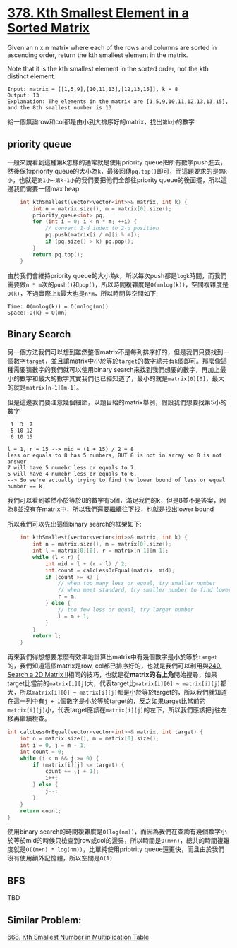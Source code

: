 # [378. Kth Smallest Element in a Sorted Matrix](https://leetcode.com/problems/kth-smallest-element-in-a-sorted-matrix/)

Given an n x n matrix where each of the rows and columns are sorted in ascending order, return the kth smallest element in the matrix.

Note that it is the kth smallest element in the sorted order, not the kth distinct element.

```
Input: matrix = [[1,5,9],[10,11,13],[12,13,15]], k = 8
Output: 13
Explanation: The elements in the matrix are [1,5,9,10,11,12,13,13,15], and the 8th smallest number is 13
```

給一個無論row和col都是由小到大排序好的matrix，找出`第k小`的數字

## priority queue
一般來說看到這種第k怎樣的通常就是使用priority queue把所有數字push進去，然後保持priority queue的大小為`k`，最後回傳`pq.top()`即可，而這題要求的是`第k小`，也就是`第1小`~`第k-1小`的我們要把他們全部往priority queue的後面擺，所以這邊我們需要一個max heap

```cpp
    int kthSmallest(vector<vector<int>>& matrix, int k) {
        int n = matrix.size(), m = matrix[0].size();
        priority_queue<int> pq;
        for (int i = 0; i < n * m; ++i) {
            // convert 1-d index to 2-d position
            pq.push(matrix[i / m][i % m]);
            if (pq.size() > k) pq.pop();
        }
        return pq.top();
    }
```

由於我們會維持priority queue的大小為`k`，所以每次push都是`logk`時間，而我們需要做`n * m`次的`push()`和`pop()`，所以時間複雜度是`O(mnlog(k))`，空間複雜度是`O(k)`，不過實際上`k`最大也是`n*m`，所以時間與空間如下:
```
Time: O(mnlog(k)) = O(mnlog(mn))
Space: O(k) = O(mn)
```

## Binary Search
另一個方法我們可以想到雖然整個matrix不是每列排序好的，但是我們只要找到一個數字`target`，並且讓matrix中小於等於`target`的數字總共有`k`個即可。那麼像這種需要猜數字的我們就可以使用binary search來找到我們想要的數字，再加上最小的數字和最大的數字其實我們也已經知道了，最小的就是`matrix[0][0]`，最大的就是`matrix[n-1][m-1]`。


但是這邊我們要注意幾個細節，以題目給的matrix舉例，假設我們想要找第5小的數字
```
 1  3  7
 5 10 12
 6 10 15

l = 1, r = 15 --> mid = (1 + 15) / 2 = 8
less or equals to 8 has 5 numbers, BUT 8 is not in array so 8 is not answer
7 will have 5 numebr less or equals to 7.
6 will have 4 numebr less or equals to 6.
--> So we're actually trying to find the lower bound of less or equal number == k
```

我們可以看到雖然小於等於8的數字有5個，滿足我們的k，但是8並不是答案，因為8並沒有在matrix中，所以我們還要繼續往下找，也就是找出lower bound

所以我們可以先出這個binary search的框架如下:
```cpp
    int kthSmallest(vector<vector<int>>& matrix, int k) {
        int n = matrix.size(), m = matrix[0].size();
        int l = matrix[0][0], r = matrix[n-1][m-1];
        while (l < r) {
            int mid = l + (r - l) / 2;
            int count = calcLessOrEqual(matrix, mid);
            if (count >= k) {
                // when too many less or equal, try smaller number
                // when meet standard, try smaller number to find lower bound
                r = m;
            } else {
                // too few less or equal, try larger number
                l = m + 1;
            }
        }
        return l;
    }
```

再來我們得想想要怎麼有效率地計算出matrix中有幾個數字是小於等於`target`的，我們知道這個matrix是row, col都已排序好的，也就是我們可以利用與[240. Search a 2D Matrix II](https://leetcode.com/problems/search-a-2d-matrix-ii/description/)相同的技巧，也就是從**matrix的右上角**開始搜尋，如果target比當前的`matrix[i][j]`大，代表target比`matrix[i][0] ~ matrix[i][j]`都大，所以`matrix[i][0] ~ matrix[i][j]`都是小於等於target的，所以我們就知道在這一列中有`j + 1`個數字是小於等於target的，反之如果target比當前的`matrix[i][j]`小，代表target應該在`matrix[i][j]`的左下，所以我們應該把`j`往左移再繼續檢查。

```cpp
int calcLessOrEqual(vector<vector<int>>& matrix, int target) {
    int n = matrix.size(), m = matrix[0].size();
    int i = 0, j = m - 1;
    int count = 0;
    while (i < n && j >= 0) {
        if (matrix[i][j] <= target) {
            count += (j + 1);
            i++;
        } else {
            j--;
        }
    }
    return count;
}
```

使用binary search的時間複雜度是`O(log(nm))`，而因為我們在查詢有幾個數字小於等於mid的時候只檢查到row或col的邊界，所以時間是`O(m+n)`，總共的時間複雜度就是`O((m+n) * log(nm))`，比單純使用priotrity queue還更快，而且由於我們沒有使用額外記憶體，所以空間是`O(1)`

## BFS
TBD


## Similar Problem:
[668. Kth Smallest Number in Multiplication Table](https://leetcode.com/problems/kth-smallest-number-in-multiplication-table/)
